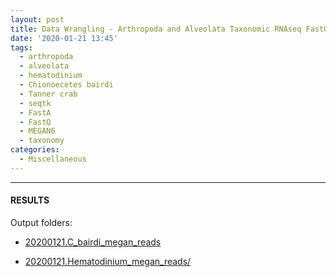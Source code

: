 ```yaml
---
layout: post
title: Data Wrangling - Arthropoda and Alveolata Taxonomic RNAseq FastQ Extractions
date: '2020-01-21 13:45'
tags:
  - arthropoda
  - alveolata
  - hematodinium
  - Chionoecetes bairdi
  - Tanner crab
  - seqtk
  - FastA
  - FastQ
  - MEGAN6
  - taxonomy
categories:
  - Miscellaneous
---
```




---

#### RESULTS

Output folders:

- [20200121.C_bairdi_megan_reads](https://gannet.fish.washington.edu/Atumefaciens/20200121.C_bairdi_megan_reads/)

- [20200121.Hematodinium_megan_reads/](https://gannet.fish.washington.edu/Atumefaciens/20200121.Hematodinium_megan_reads/)
